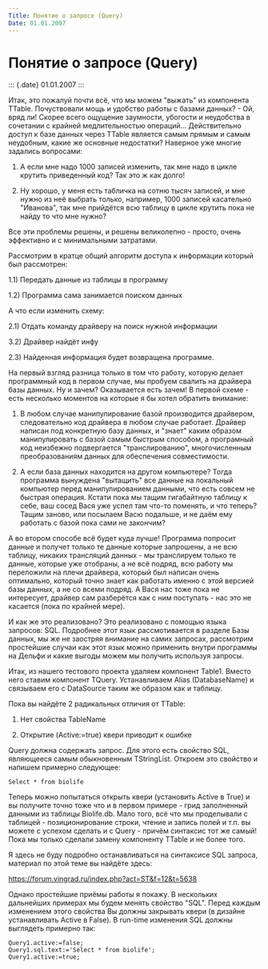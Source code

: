 ```yaml
---
Title: Понятие о запросе (Query)
Date: 01.01.2007
---
```



Понятие о запросе (Query)
=========================

::: {.date}
01.01.2007
:::

Итак, это пожалуй почти всё, что мы можем "выжать" из компонента
TTable. Почуствовали мощь и удобство работы с базами данных? - Ой, вряд
ли! Скорее всего ощущение заумности, убогости и неудобства в сочетании с
крайней медлительностью операций... Действительно доступ к базе данных
через TTable является самым прямым и самым неудобным, какие же основные
недостатки? Наверное уже многие задались вопросами:

1) А если мне надо 1000 записей изменить, так мне надо в цикле крутить
приведенный код? Так это ж как долго!

2) Ну хорошо, у меня есть табличка на сотню тысяч записей, и мне нужно
из неё выбрать только, например, 1000 записей касательно "Иванова",
так мне прийдётся всю таблицу в цикле крутить пока не найду то что мне
нужно?

Все эти проблемы решены, и решены великолепно - просто, очень эффективно
и с минимальными затратами.

Рассмотрим в кратце общий алгоритм доступа к информации который был
рассмотрен:

1.1) Передать данные из таблицы в программу

1.2) Программа сама занимается поиском данных

А что если изменить схему:

2.1) Отдать команду драйверу на поиск нужной информации

3.2) Драйвер найдёт инфу

2.3) Найденная информация будет возвращена программе.

На первый взгляд разница только в том что работу, которую делает
программный код в первом случае, мы пробуем свалить на драйвера базы
данных. Ну и зачем? Оказывается есть зачем! В первой схеме - есть
несколько моментов на которые я бы хотел обратить внимание:

1) В любом случае манипулирование базой производится драйвером,
следовательно код драйвера в любом случае работает. Драйвер написан под
конкретную базу данных, и "знает" каким образом манипулировать с базой
самым быстрым способом, а програмный код неизбежно подвергается
"транслированию", многочисленным преобразованиям данных для
обеспечения совместимости.

2) А если база данных находится на другом компьютере? Тогда программа
вынуждена "вытащить" все данные на локальный компьютер перед
манипулированием данными, что есть совсем не быстрая операция. Кстати
пока мы тащим гигабайтную таблицу к себе, ваш сосед Вася уже успел там
что-то поменять, и что теперь? Тащим заново, или посылаем Васю подальше,
и не даём ему работать с базой пока сами не закончим?

А во втором способе всё будет куда лучше! Программа попросит данные и
получет только те данные которые запрошены, а не всю таблицу, никаких
трансляций данных - мы транслируем только те данные, которые уже
отобраны, а не всё подряд, всю работу мы переложили на плечи драйвера,
который был написан очень оптимально, который точно знает как работать
именно с этой версией базы данных, а не со всеми подряд. А Вася нас тоже
пока не интересует, драйвер сам разберётся как с ним поступать - нас это
не касается (пока по крайней мере).

И как же это реализовано? Это реализовано с помощью языка запросов: SQL.
Подробнее этот язык рассмотивается в разделе Базы данных, мы же не
заостряя внимание на самих запросах, рассмотрим простейшие случаи как
этот язык можно применить внутри программы на Дельфи и какие выгоды
можем мы получить используя запросы.

Итак, из нашего тестового проекта удаляем компонент Table1. Вместо него
ставим компонент TQuery. Устанавливаем Alias (DatabaseName) и связываем
его с DataSource таким же образом как и таблицу.

Пока вы найдёте 2 радикальных отличия от TTable:

1) Нет свойства TableName

2) Открытие (Active:=true) квери приводит к ошибке

Query должна содержать запрос. Для этого есть свойство SQL, являющееся
самым обыкновенным TStringList. Откроем это свойство и напишем примерно
следующее:

    Select * from biolife 

Теперь можно попытаться открыть квери (установить Active в True) и вы
получите точно тоже что и в первом примере - грид заполненный данными из
таблицы Biolife.db. Мало того, всё что мы проделывали с таблицей -
позиционирование строки, чтение и запись полей и т.п. вы можете с
успехом сделать и с Query - причём синтаксис тот же самый! Пока мы
только сделали замену компоненту TTable и не более того.

Я здесь не буду подробно останавливаться на синтаксисе SQL запроса,
материал по этой теме вы найдёте здесь:

<https://forum.vingrad.ru/index.php?act=ST&f=12&t=5638>

Однако простейшие приёмы работы я покажу. В нескольких дальнейших
примерах мы будем менять свойство "SQL". Перед каждым изменением этого
свойства Вы должны закрывать квери (в дизайне устанавливать Active в
False). В run-time изменения SQL должны выглядеть примерно так:

    Query1.active:=false; 
    Query1.sql.text:='Select * from biolife'; 
    Query1.active:=true;        
